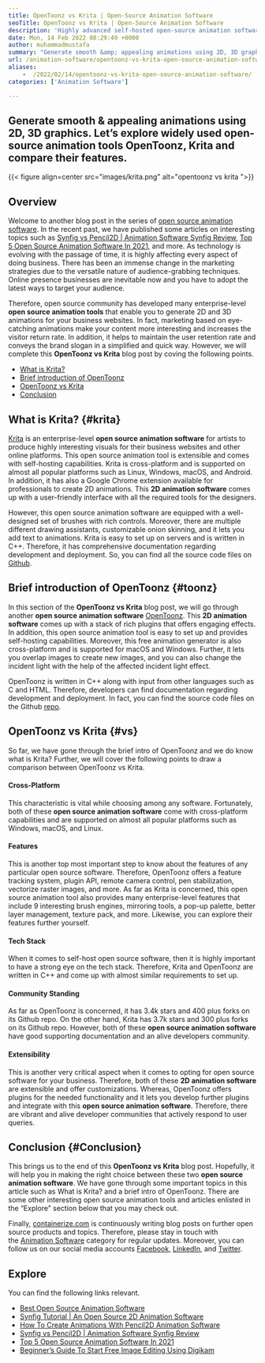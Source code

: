 ```yaml
---
title: OpenToonz vs Krita | Open-Source Animation Software
seoTitle: OpenToonz vs Krita | Open-Source Animation Software
description: 'Highly advanced self-hosted open-source animation software to generate rich 2D & 3D animations. This blog post is about the comparison of OpenToonz vs Krita.'
date: Mon, 14 Feb 2022 08:29:49 +0000
author: muhammadmustafa
summary: "Generate smooth &amp; appealing animations using 2D, 3D graphics. Let's explore widely used open-source animation tools OpenToonz, Krita and compare their features."
url: /animation-software/opentoonz-vs-krita-open-source-animation-software/
aliases: 
    -  /2022/02/14/opentoonz-vs-krita-open-source-animation-software/
categories: ['Animation Software']

---
```

## Generate smooth & appealing animations using 2D, 3D graphics. Let’s explore widely used open-source animation tools OpenToonz, Krita and compare their features.

{{< figure align=center src="images/krita.png" alt="opentoonz vs krita ">}}  

## Overview

Welcome to another blog post in the series of [open source animation software][1]. In the recent past, we have published some articles on interesting topics such as [Synfig vs Pencil2D | Animation Software Synfig Review][2], [Top 5 Open Source Animation Software In 2021][3], and more. As technology is evolving with the passage of time, it is highly affecting every aspect of doing business. There has been an immense change in the marketing strategies due to the versatile nature of audience-grabbing techniques. Online presence businesses are inevitable now and you have to adopt the latest ways to target your audience.

Therefore, open source community has developed many enterprise-level **open source animation tools** that enable you to generate 2D and 3D animations for your business websites. In fact, marketing based on eye-catching animations make your content more interesting and increases the visitor return rate. In addition, it helps to maintain the user retention rate and conveys the brand slogan in a simplified and quick way. However, we will complete this **OpenToonz vs Krita** blog post by coving the following points.

  * [What is Krita?][4]
  * [Brief introduction of OpenToonz][5]
  * [OpenToonz vs Krita][6]
  * [Conclusion][7] 

## What is Krita? {#krita}

[Krita][8] is an enterprise-level **open source animation software** for artists to produce highly interesting visuals for their business websites and other online platforms. This open source animation tool is extensible and comes with self-hosting capabilities. Krita is cross-platform and is supported on almost all popular platforms such as Linux, Windows, macOS, and Android. In addition, it has also a Google Chrome extension available for professionals to create 2D animations. This **2D animation software** comes up with a user-friendly interface with all the required tools for the designers.

However, this open source animation software are equipped with a well-designed set of brushes with rich controls. Moreover, there are multiple different drawing assistants, customizable onion skinning, and it lets you add text to animations. Krita is easy to set up on servers and is written in C++. Therefore, it has comprehensive documentation regarding development and deployment. So, you can find all the source code files on [Github][9].

## Brief introduction of OpenToonz {#toonz}

In this section of the **OpenToonz vs Krita** blog post, we will go through another **open source animation software** [OpenToonz][10]. This **2D animation software** comes up with a stack of rich plugins that offers engaging effects. In addition, this open source animation tool is easy to set up and provides self-hosting capabilities. Moreover, this free animation generator is also cross-platform and is supported for macOS and Windows. Further, it lets you overlap images to create new images, and you can also change the incident light with the help of the affected incident light effect.

OpenToonz is written in C++ along with input from other languages such as C and HTML. Therefore, developers can find documentation regarding development and deployment. In fact, you can find the source code files on the Github [repo][11].

## OpenToonz vs Krita {#vs}

So far, we have gone through the brief intro of OpenToonz and we do know what is Krita? Further, we will cover the following points to draw a comparison between OpenToonz vs Krita.

#### Cross-Platform

This characteristic is vital while choosing among any software. Fortunately, both of these **open source animation software** come with cross-platform capabilities and are supported on almost all popular platforms such as Windows, macOS, and Linux.

#### Features 

This is another top most important step to know about the features of any particular open source software. Therefore, OpenToonz offers a feature tracking system, plugin API, remote camera control, pen stabilization, vectorize raster images, and more. As far as Krita is concerned, this open source animation tool also provides many enterprise-level features that include 9 interesting brush engines, mirroring tools, a pop-up palette, better layer management, texture pack, and more. Likewise, you can explore their features further yourself.

#### Tech Stack

When it comes to self-host open source software, then it is highly important to have a strong eye on the tech stack. Therefore, Krita and OpenToonz are written in C++ and come up with almost similar requirements to set up.

#### Community Standing

As far as OpenToonz is concerned, it has 3.4k stars and 400 plus forks on its Github repo. On the other hand, Krita has 3.7k stars and 300 plus forks on its Github repo. However, both of these **open source animation software** have good supporting documentation and an alive developers community.

#### Extensibility

This is another very critical aspect when it comes to opting for open source software for your business. Therefore, both of these **2D animation software** are extensible and offer customizations. Whereas, OpenToonz offers plugins for the needed functionality and it lets you develop further plugins and integrate with this **open source animation software**. Therefore, there are vibrant and alive developer communities that actively respond to user queries.

## Conclusion {#Conclusion}

This brings us to the end of this **OpenToonz vs Krita** blog post. Hopefully, it will help you in making the right choice between these two **open source animation software**. We have gone through some important topics in this article such as What is Krita? and a brief intro of OpenToonz. There are some other interesting open source animation tools and articles enlisted in the “Explore” section below that you may check out. 

Finally, [containerize.com][12] is continuously writing blog posts on further open source products and topics. Therefore, please stay in touch with the [Animation Software][13] category for regular updates. Moreover, you can follow us on our social media accounts [Facebook][14], [LinkedIn][15], and [Twitter][16].

## Explore

You can find the following links relevant.

  * [Best Open Source Animation Software][13]
  * [Synfig Tutorial | An Open Source 2D Animation Software][17]
  * [How To Create Animations With Pencil2D Animation Software][18]
  * [Synfig vs Pencil2D | Animation Software Synfig Review][2]
  * [Top 5 Open Source Animation Software In 2021][3]
  * [Beginner’s Guide To Start Free Image Editing Using Digikam][19]

##

 [1]: https://blog.containerize.com/category/animation-software/
 [2]: https://blog.containerize.com/2021/09/21/synfig-vs-pencil2d-animation-software-synfig-review/
 [3]: https://blog.containerize.com/2021/07/04/top-5-open-source-animation-software-in-2021/
 [4]: #krita
 [5]: #toonz
 [6]: #vs
 [7]: #Conclusion
 [8]: https://products.containerize.com/animation-software/krita/
 [9]: https://github.com/KDE/krita
 [10]: https://products.containerize.com/animation-software/opentoonz/
 [11]: https://github.com/opentoonz/opentoonz
 [12]: https://www.containerize.com/
 [13]: https://products.containerize.com/animation-software/
 [14]: https://web.facebook.com/containerize
 [15]: https://www.linkedin.com/company/containerize/
 [16]: https://twitter.com/containerize_co
 [17]: https://blog.containerize.com/2021/06/29/synfig-tutorial-an-open-source-2d-animation-software/
 [18]: https://blog.containerize.com/2021/06/21/how-to-create-animations-with-pencil2d-animation-software/
 [19]: https://blog.containerize.com/2021/05/28/beginners-guide-to-start-free-image-editing-using-digikam/